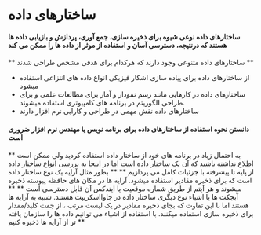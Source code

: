 # ساختارهای داده

#### ساختارهای داده نوعی شیوه برای ذخیره سازی، جمع آوری، پردازش و بازیابی داده ها هستند که درنتیجه، دسترسی آسان و استفاده از موثر از داده ها را ممکن می کند

**
ساختارهای داده متنوعی وجود دارند که هرکدام برای هدفی مشخص طراحی شدند
**
-  از ساختارهای داده برای پیاده سازی اشکار فیزیکی انواع داده های انتزاعی استفاده میشود
- ساختارهای داده در کارهایی مانند رسم نمودار و آمار برای مطالعات علمی و برای طراحی الگوریتم در برنامه های کامپیوتری استفاده میشوند.
- ساختارهای داده نقش مهمی در طراحی و کارایی نرم افزار دارند

#### دانستن نحوه استفاده از ساختارهای داده برای برنامه نویس یا مهندس نرم افزار ضروری است

**
به احتمال زیاد در برنامه های خود از ساختار داده استفاده کردید ولی ممکن است اطلاع نداشته باشید که آن یک ساختار داده است اما در اینجا به بررسی انواع ساختار داده از پایه تا پیشرفته با جزئیات کامل می پردازیم
**
**
بطور مثال آرایه یک نوع ساختار داده است که برای ذخیره مقادیر استفاده میشود. آرایه ها در مکان های حافظه پیوسته ذخیره میشوند و هر آیتم از طریق شماره موقعیت یا ایندکس آن قابل دسترسی است
**
**
آبجکت ها یا اشیاء نوع دیگری ساختار داده در جاوااسکریپت هستند. شبیه به آرایه ها هستند اما با این تفاوت که بجای ذخیره مقادیر در یک لیست مرتب ، از جفت کلید/مقدار برای ذخیره سازی استفاده میکنند. با استفاده از اشیاء می توانیم داده ها را سازمان یافته تر از آرایه ها ذخیره کنیم
**

